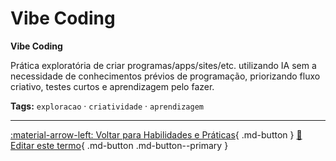 # Vibe Coding

**Vibe Coding**

Prática exploratória de criar programas/apps/sites/etc. utilizando IA sem a necessidade de conhecimentos prévios de programação, priorizando fluxo criativo, testes curtos e aprendizagem pelo fazer.


**Tags:** `exploracao` · `criatividade` · `aprendizagem`

---

[:material-arrow-left: Voltar para Habilidades e Práticas](index.md){ .md-button }
[📝 Editar este termo](https://github.com/seu-usuario/glossario-ia/edit/main/glossario.yaml){ .md-button .md-button--primary }
